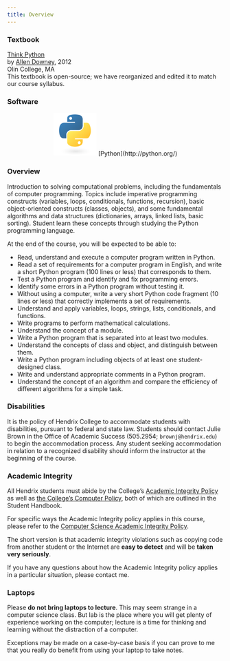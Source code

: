 ```yaml
---
title: Overview
---
```


### Textbook

[Think Python](docs/ThinkPython-CSCI150-S17.pdf)\
   by [Allen Downey](http://allendowney.com/), 2012\
   Olin College, MA\
   This textbook is open-source; we have reorganized and edited it to match our course syllabus.

### Software

<div style="text-align:center">
<img src="images/pythonlogo.png" height="100">
[Python](http://python.org/)
</div>

### Overview

Introduction to solving computational problems, including the
fundamentals of computer programming. Topics include imperative
programming constructs (variables, loops, conditionals, functions,
recursion), basic object-oriented constructs (classes, objects), and
some fundamental algorithms and data structures (dictionaries, arrays,
linked lists, basic sorting). Student learn these concepts through
studying the Python programming language.

At the end of the course, you will be expected to be able to:

-   Read, understand and execute a computer program written in Python.
-   Read a set of requirements for a computer program in English, and
    write a short Python program (100 lines or less) that corresponds to
    them.
-   Test a Python program and identify and fix programming errors.
-   Identify some errors in a Python program without testing it.
-   Without using a computer, write a very short Python code fragment
    (10 lines or less) that correctly implements a set of requirements.
-   Understand and apply variables, loops, strings, lists, conditionals,
    and functions.
-   Write programs to perform mathematical calculations.
-   Understand the concept of a module.
-   Write a Python program that is separated into at least two modules.
-   Understand the concepts of class and object, and distinguish between
    them.
-   Write a Python program including objects of at least one
    student-designed class.
-   Write and understand appropriate comments in a Python program.
-   Understand the concept of an algorithm and compare the efficiency of
    different algorithms for a simple task.

### Disabilities

It is the policy of Hendrix College to accommodate students with
disabilities, pursuant to federal and state law. Students should contact
Julie Brown in the Office of Academic Success (505.2954;
`brownj@hendrix.edu`) to begin the accommodation process. Any student
seeking accommodation in relation to a recognized disability should
inform the instructor at the beginning of the course.

### Academic Integrity

All Hendrix students must abide by the College’s [Academic Integrity
Policy](https://www.hendrix.edu/studentlife/handbook.aspx?id=67121) as
well as [the College’s Computer
Policy](https://www.hendrix.edu/studentlife/handbook.aspx?id=42308),
both of which are outlined in the Student Handbook.

For specific ways the Academic Integrity policy applies in this course,
please refer to the [Computer Science Academic Integrity
Policy](http://ozark.hendrix.edu/~yorgey/ac-integrity-policy.html).

The short version is that academic integrity violations such as copying
code from another student or the Internet are **easy to detect** and will
be **taken very seriously**.

If you have any questions about how the Academic Integrity policy
applies in a particular situation, please contact me.

### Laptops

Please **do not bring laptops to lecture**.  This may seem strange in
a computer science class.  But lab is the place where you will get
plenty of experience working on the computer; lecture is a time for
thinking and learning without the distraction of a computer.

Exceptions may be made on a case-by-case basis if you can prove to me
that you really do benefit from using your laptop to take notes.
